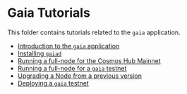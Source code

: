 <!--
parent:
  order: false
-->

# Gaia Tutorials

This folder contains tutorials related to the `gaia` application.

- [Introduction to the `gaia` application](./what-is-gaia.md)
- [Installing `gaiad`](./installation.md)
- [Running a full-node for the Cosmos Hub Mainnet](./join-mainnet.md)
- [Running a full-node for a `gaia` testnet](./join-testnet.md)
- [Upgrading a Node from a previous version](./upgrade-node.md)
- [Deploying a `gaia` testnet](./deploy-testnet.md)